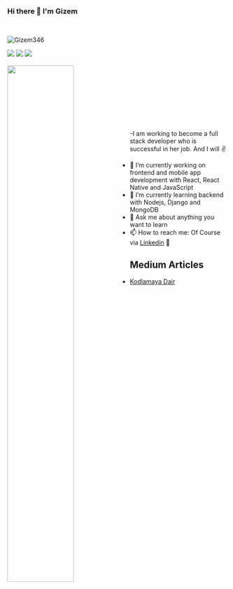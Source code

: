 
### Hi there 👋 I'm Gizem
<br>

<p align="left"> <img src="https://komarev.com/ghpvc/?username=Gizem346" alt="Gizem346" /> </p>

[![](https://img.shields.io/badge/linkedin-%230077B5.svg?&style=for-the-badge&logo=linkedin&logoColor=white)](https://www.linkedin.com/in/gizem-g%C3%BCne%C5%9F-ab35231b8/)
[![](https://img.shields.io/badge/medium-%2312100E.svg?&style=for-the-badge&logo=medium&logoColor=white)](https://medium.com/@whiteswan1697)
[![](https://img.shields.io/badge/Instagram-E4405F?style=for-the-badge&logo=instagram&logoColor=white)](https://www.instagram.com/codextreme20/)
<br><br>
<img src="https://github-readme-stats.vercel.app/api?username=Gizem346&show_icons=true&theme=vision-friendly-dark" align='left' width="55%">

<br><br><br><br><br><br><br>

-I am working to become a full stack developer who is successful in her job. And I will ✌

- 🔭 I’m currently working on frontend and mobile app development with React, React Native and JavaScript
- 🌱 I’m currently learning backend with Nodejs, Django and MongoDB
- 💬 Ask me about anything you want to learn
- 📫 How to reach me: Of Course via [Linkedin](https://www.linkedin.com/in/gizem-g%C3%BCne%C5%9F-ab35231b8/) 👀


## Medium Articles

- [Kodlamaya Dair](https://medium.com/@whiteswan1697/yaz%C4%B1l%C4%B1m-ve-kodlamaya-dair-4b3eefb30be9)

<!--
**Gizem346/Gizem346** is a ✨ _special_ ✨ repository because its `README.md` (this file) appears on your GitHub profile.

Here are some ideas to get you started:

- 🔭 I’m currently working on ...
- 🌱 I’m currently learning ...
- 👯 I’m looking to collaborate on ...
- 🤔 I’m looking for help with ...
- 💬 Ask me about ...
- 📫 How to reach me: ...
- 😄 Pronouns: ...
- ⚡ Fun fact: ...
-->


<!--
**Gizem346/Gizem346** is a ✨ _special_ ✨ repository because its `README.md` (this file) appears on your GitHub profile.

Here are some ideas to get you started:

- 🔭 I’m currently working on ...
- 🌱 I’m currently learning ...
- 👯 I’m looking to collaborate on ...
- 🤔 I’m looking for help with ...
- 💬 Ask me about ...
- 📫 How to reach me: ...
- 😄 Pronouns: ...
- ⚡ Fun fact: ...
-->
